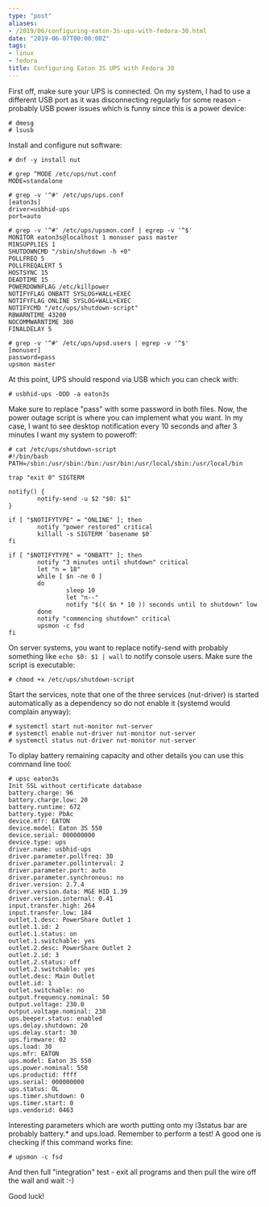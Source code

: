 ```yaml
---
type: "post"
aliases:
- /2019/06/configuring-eaton-3s-ups-with-fedora-30.html
date: "2019-06-07T00:00:00Z"
tags:
- linux
- fedora
title: Configuring Eaton 3S UPS with Fedora 30
---
```


First off, make sure your UPS is connected. On my system, I had to use a
different USB port as it was disconnecting regularly for some reason - probably
USB power issues which is funny since this is a power device:

    # dmesg
    # lsusb

Install and configure nut software:

    # dnf -y install nut

    # grep ^MODE /etc/ups/nut.conf
    MODE=standalone

    # grep -v '^#' /etc/ups/ups.conf
    [eaton3s]
    driver=usbhid-ups
    port=auto

    # grep -v '^#' /etc/ups/upsmon.conf | egrep -v '^$'
    MONITOR eaton3s@localhost 1 monuser pass master
    MINSUPPLIES 1
    SHUTDOWNCMD "/sbin/shutdown -h +0"
    POLLFREQ 5
    POLLFREQALERT 5
    HOSTSYNC 15
    DEADTIME 15
    POWERDOWNFLAG /etc/killpower
    NOTIFYFLAG ONBATT SYSLOG+WALL+EXEC
    NOTIFYFLAG ONLINE SYSLOG+WALL+EXEC
    NOTIFYCMD "/etc/ups/shutdown-script"
    RBWARNTIME 43200
    NOCOMMWARNTIME 300
    FINALDELAY 5

    # grep -v '^#' /etc/ups/upsd.users | egrep -v '^$'
    [monuser]
    password=pass
    upsmon master

At this point, UPS should respond via USB which you can check with:

    # usbhid-ups -DDD -a eaton3s

Make sure to replace "pass" with some password in both files. Now, the power
outage script is where you can implement what you want. In my case, I want to
see desktop notification every 10 seconds and after 3 minutes I want my system
to poweroff:

    # cat /etc/ups/shutdown-script
    #!/bin/bash
    PATH=/sbin:/usr/sbin:/bin:/usr/bin:/usr/local/sbin:/usr/local/bin

    trap "exit 0" SIGTERM

    notify() {
            notify-send -u $2 "$0: $1"
    }

    if [ "$NOTIFYTYPE" = "ONLINE" ]; then
            notify "power restored" critical
            killall -s SIGTERM `basename $0`
    fi

    if [ "$NOTIFYTYPE" = "ONBATT" ]; then
            notify "3 minutes until shutdown" critical
            let "n = 18"
            while [ $n -ne 0 ]
            do
                    sleep 10
                    let "n--"
                    notify "$(( $n * 10 )) seconds until to shutdown" low
            done
            notify "commencing shutdown" critical
            upsmon -c fsd
    fi

On server systems, you want to replace notify-send with probably something like
`echo $0: $1 | wall` to notify console users. Make sure the script is
executable:

    # chmod +x /etc/ups/shutdown-script

Start the services, note that one of the three services (nut-driver) is started
automatically as a dependency so do not enable it (systemd would complain
anyway):

    # systemctl start nut-monitor nut-server
    # systemctl enable nut-driver nut-monitor nut-server
    # systemctl status nut-driver nut-monitor nut-server

To diplay battery remaining capacity and other details you can use this command line tool:

    # upsc eaton3s
    Init SSL without certificate database
    battery.charge: 96
    battery.charge.low: 20
    battery.runtime: 672
    battery.type: PbAc
    device.mfr: EATON
    device.model: Eaton 3S 550
    device.serial: 000000000
    device.type: ups
    driver.name: usbhid-ups
    driver.parameter.pollfreq: 30
    driver.parameter.pollinterval: 2
    driver.parameter.port: auto
    driver.parameter.synchronous: no
    driver.version: 2.7.4
    driver.version.data: MGE HID 1.39
    driver.version.internal: 0.41
    input.transfer.high: 264
    input.transfer.low: 184
    outlet.1.desc: PowerShare Outlet 1
    outlet.1.id: 2
    outlet.1.status: on
    outlet.1.switchable: yes
    outlet.2.desc: PowerShare Outlet 2
    outlet.2.id: 3
    outlet.2.status: off
    outlet.2.switchable: yes
    outlet.desc: Main Outlet
    outlet.id: 1
    outlet.switchable: no
    output.frequency.nominal: 50
    output.voltage: 230.0
    output.voltage.nominal: 230
    ups.beeper.status: enabled
    ups.delay.shutdown: 20
    ups.delay.start: 30
    ups.firmware: 02
    ups.load: 30
    ups.mfr: EATON
    ups.model: Eaton 3S 550
    ups.power.nominal: 550
    ups.productid: ffff
    ups.serial: 000000000
    ups.status: OL
    ups.timer.shutdown: 0
    ups.timer.start: 0
    ups.vendorid: 0463

Interesting parameters which are worth putting onto my i3status bar are
probably battery.* and ups.load. Remember to perform a test! A good one is
checking if this command works fine:

    # upsmon -c fsd

And then full "integration" test - exit all programs and then pull the wire off the wall and wait :-)

Good luck!

